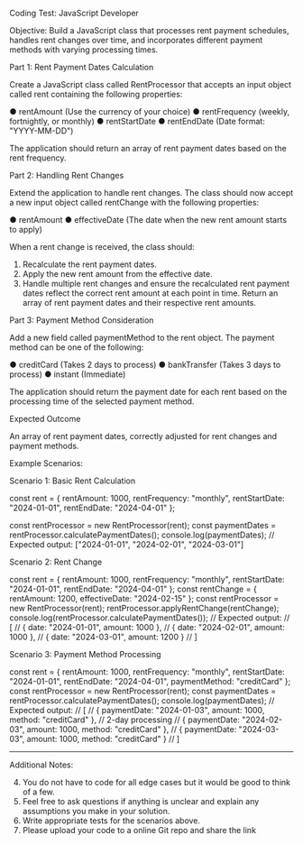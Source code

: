 Coding Test: JavaScript Developer

Objective: Build a JavaScript class that processes rent payment schedules, handles rent
changes over time, and incorporates different payment methods with varying processing times.

Part 1: Rent Payment Dates Calculation

Create a JavaScript class called RentProcessor that accepts an input object called rent
containing the following properties:

● rentAmount (Use the currency of your choice)
● rentFrequency (weekly, fortnightly, or monthly)
● rentStartDate
● rentEndDate (Date format: "YYYY-MM-DD")

The application should return an array of rent payment dates based on the rent frequency.

Part 2: Handling Rent Changes

Extend the application to handle rent changes. The class should now accept a new input object
called rentChange with the following properties:

● rentAmount
● effectiveDate (The date when the new rent amount starts to apply)

When a rent change is received, the class should:

1. Recalculate the rent payment dates.
2. Apply the new rent amount from the effective date.
3. Handle multiple rent changes and ensure the recalculated rent payment dates reflect the
   correct rent amount at each point in time.
   Return an array of rent payment dates and their respective rent amounts.

Part 3: Payment Method Consideration

Add a new field called paymentMethod to the rent object. The payment method can be one of
the following:

● creditCard (Takes 2 days to process)
● bankTransfer (Takes 3 days to process)
● instant (Immediate)

The application should return the payment date for each rent based on the processing time of
the selected payment method.

Expected Outcome

An array of rent payment dates, correctly adjusted for rent changes and payment methods.

Example Scenarios:

Scenario 1: Basic Rent Calculation

const rent = {
rentAmount: 1000,
rentFrequency: "monthly",
rentStartDate: "2024-01-01",
rentEndDate: "2024-04-01"
};

const rentProcessor = new RentProcessor(rent);
const paymentDates = rentProcessor.calculatePaymentDates();
console.log(paymentDates);
// Expected output: ["2024-01-01", "2024-02-01", "2024-03-01"]

Scenario 2: Rent Change

const rent = {
rentAmount: 1000,
rentFrequency: "monthly",
rentStartDate: "2024-01-01",
rentEndDate: "2024-04-01"
};
const rentChange = {
rentAmount: 1200,
effectiveDate: "2024-02-15"
};
const rentProcessor = new RentProcessor(rent);
rentProcessor.applyRentChange(rentChange);
console.log(rentProcessor.calculatePaymentDates());
// Expected output:
// [
// { date: "2024-01-01", amount: 1000 },
// { date: "2024-02-01", amount: 1000 },
// { date: "2024-03-01", amount: 1200 }
// ]

Scenario 3: Payment Method Processing

const rent = {
rentAmount: 1000,
rentFrequency: "monthly",
rentStartDate: "2024-01-01",
rentEndDate: "2024-04-01",
paymentMethod: "creditCard"
};
const rentProcessor = new RentProcessor(rent);
const paymentDates = rentProcessor.calculatePaymentDates();
console.log(paymentDates);
// Expected output:
// [
// { paymentDate: "2024-01-03", amount: 1000, method: "creditCard"
}, // 2-day processing
// { paymentDate: "2024-02-03", amount: 1000, method: "creditCard"
},
// { paymentDate: "2024-03-03", amount: 1000, method: "creditCard" }
// ]

---

Additional Notes:

4. You do not have to code for all edge cases but it would be good to think of a few.
5. Feel free to ask questions if anything is unclear and explain any assumptions you make
in your solution.
6. Write appropriate tests for the scenarios above.
7. Please upload your code to a online Git repo and share the link
